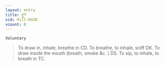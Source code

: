 ```yaml
---
layout: entry
title: རྔུབ་
vid: Hill:0428
vcount: 0
---
```

`Voluntary` 
> To draw in, inhale, breathe in CD\.
 To breathe, to inhale, sniff DK\.
 To draw inside the mouth (breath, smoke &c\.
) DS\.
 To sip, to inhale, to breath in TC\.

